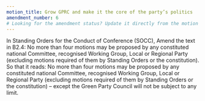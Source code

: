 ```yaml
---
motion_title: Grow GPRC and make it the core of the party’s politics
amendment_number: 6
# Looking for the amendment status? Update it directly from the motion page!
---
```


In Standing Orders for the Conduct of Conference (SOCC),
Amend the text in B2.4:
No more than four motions may be proposed by any constituted national Committee, recognised Working Group, Local or Regional Party (excluding motions required of them by Standing Orders or the constitution).
So that it reads:
No more than four motions may be proposed by any constituted national Committee, recognised Working Group, Local or Regional Party (excluding motions required of them by Standing Orders or the constitution) – except the Green Party Council will not be subject to any limit.
